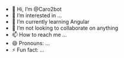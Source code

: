 - 👋 Hi, I’m @Caro2bot
- 👀 I’m interested in ...
- 🌱 I’m currently learning Angular
- 💞️ I’m not looking to collaborate on anything
- 📫 How to reach me ...
- 😄 Pronouns: ...
- ⚡ Fun fact: ...

<!---
Caro2bot/Caro2bot is a ✨ special ✨ repository because its `README.md` (this file) appears on your GitHub profile.
You can click the Preview link to take a look at your changes.
--->
